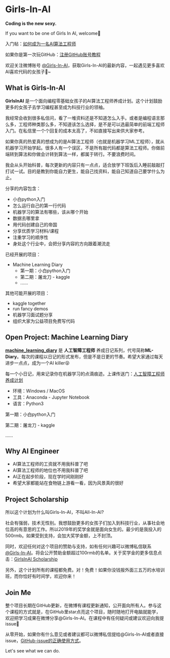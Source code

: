 # Girls-In-AI
**Coding is the new sexy.** 

If you want to be one of Girls In AI, welcome👏

入门帖：[如何成为一名AI算法工程师](https://m.weibo.cn/status/4289240508237933?)

如果你是第一次玩GitHub：[注册GitHub账号教程](https://github.com/YZHANG1270/Girls-In-AI/blob/master/tools/github/signup.md)

欢迎关注微博账号 [@Girls-In-AI](https://m.weibo.cn/profile/2650740963)，获取Girls-In-AI的最新内容，一起遇见更多喜欢AI喜欢代码的女孩子🙌~





## What is Girls-In-AI

**GirlsInAI** 是一个面向编程零基础女孩子的AI算法工程师养成计划。这个计划鼓励更多的女孩子去学习编程甚至成为科技行业的领袖。

我经常会收到很多私信问，看了一堆资料还是不知道怎么入手。或者是编程语言那么多，工程师种类那么多，不知道该怎么选择，是不是可以选最简单的前端工程师入门。在私信里一个个回复的成本太高了，不如直接写出来供大家参考。

如果你真的热爱真的想成为的是AI算法工程师（也就是机器学习ML工程师），就从机器学习开始学起。很多人有一个误区，不是所有敲代码都是算法工程师。你做前端转到算法和你做会计转到算法一样，都属于转行。不要浪费时间。

我会从头开始科普，每次更新的内容只有一点点，适合放学下班饭后入睡前敲敲打打试一试。目的是教到你能自力更生，能自己找资料，能自己知道自己要学什么为止。

分享的内容包含：

- 小白python入门
- 怎么运行自己的第一行代码
- 机器学习的算法有哪些，该从哪个开始
- 数据去哪里拿
- 用代码创建自己的帝国
- 分享优质学习材料/课程
- 注重学习的顺序性
- 身处这个行业中，会把分享内容的方向跟着潮流走



已经开展的项目：

- Machine Learning Diary
  - 第一期：小白python入门
  - 第二期：屠龙刀 - kaggle
  - ......

其他可能开展的项目：

- kaggle together
- run fancy demos
- 机器学习面试题分享
- 组织大家为公益项目免费写代码





## Open Project: Machine Learning Diary

**[machine_learning_diary](https://github.com/YZHANG1270/Girls-In-AI/tree/master/machine_learning_diary)** 是 **人工智障工程师** 养成日记系列，代号简称**ML-Diary**。每次的课程以日记的形式发布，但是不是日更的节奏。希望大家通过每天进步一点点，成为一个AI killer😝

每一个小日记，用来记录你在机器学习的点滴痕迹。上课传送门：[人工智障工程师养成计划](https://github.com/YZHANG1270/Girls-In-AI/blob/master/machine_learning_diary/README.md) 

- 环境：Windows / MacOS
- 工具：Anaconda - Jupyter Notebook
- 语言：Python3



第一期：小白python入门

第二期：屠龙刀 - kaggle

......





## Why AI Engineer

- AI算法工程师的工资就不用我科普了吧
- AI算法工程师的地位也不用我科普了吧
- AI正在起步阶段，现在学时间刚刚好
- 希望大家都能站在食物链上游看一看，因为风景真的很好





## Project Scholarship

所以这个计划为什么叫Girls-In-AI，不叫All-In-AI?

社会有强弱，技术无性别。我想鼓励更多的女孩子们加入到科技行业，从事社会地位高的有意思的工作。所以2019年的奖学金就是面向女生的。最少的是我投入的500rmb。如果受到支持，会加大奖学金额，上不封顶。

同时，欢迎任何对这个项目的赞助与支持，如有任何兴趣可以微博私信联系 [@Girls-In-AI](https://m.weibo.cn/profile/2650740963)。将会公开赞助金额超过100rmb的名单。关于奖学金的更多信息点击：[GirlsInAI Scholarship](https://github.com/YZHANG1270/Girls-In-AI/blob/master/scholarship/README.md)

另外，这个计划所有的课程都免费。对！免费！如果你没钱报外面三五万的水培训班，而你恰好有时间学，欢迎你来！





## Join Me

整个项目长期在GitHub更新，在微博有课程更新通知，公开面向所有人。参与这个课程的方式就是，在GitHub里star点亮这个项目，随时随地打开电脑就能学，欢迎把学习成果在微博分享@Girls-In-AI。在课程中有任何疑问或建议欢迎向我提issue👧

从零开始，如果你有什么意见或者建议都可以微博私信提给@Girls-In-AI或者直接issue，[GitHub-issue的正确使用方式](https://github.com/YZHANG1270/Girls-In-AI/blob/master/tools/github/issue.md)。 

Let's see what we can do.

